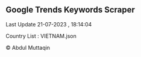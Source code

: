 

## Google Trends Keywords Scraper 
 
Last Update 21-07-2023 , 18:14:04

Country List :
VIETNAM.json



© Abdul Muttaqin 
